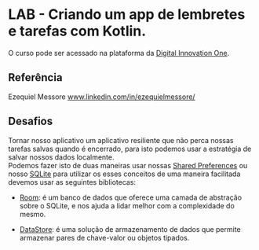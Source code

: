 # LAB - Criando um app de lembretes e tarefas com Kotlin.
O curso pode ser acessado na plataforma da [Digital Innovation One](https://digitalinnovation.one/).

## Referência
Ezequiel Messore
www.linkedin.com/in/ezequielmessore/

## Desafios
Tornar nosso aplicativo um aplicativo resiliente que não perca nossas tarefas salvas quando é encerrado, para isto podemos usar a estratégia de salvar nossos dados localmente.  
Podemos fazer isto de duas maneiras usar nossas [Shared Preferences](https://developer.android.com/training/data-storage/shared-preferences?hl=pt-br) ou nosso [SQLite](https://developer.android.com/training/data-storage/sqlite) para utilizar os esses conceitos de uma maneira facilitada devemos usar as seguintes bibliotecas:

 - [Room](https://developer.android.com/training/data-storage/room): é um banco de dados que oferece uma camada de abstração sobre o SQLite, e nos ajuda a lidar melhor com a complexidade do mesmo.

 - [DataStore](https://developer.android.com/topic/libraries/architecture/datastore?hl=pt-br): é uma solução de armazenamento de dados que permite armazenar pares de chave-valor ou objetos tipados.